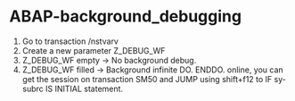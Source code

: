 # ABAP-background_debugging
1) Go to transaction /nstvarv
2) Create a new parameter Z_DEBUG_WF
3) Z_DEBUG_WF empty  -> No background debug. 
4) Z_DEBUG_WF filled -> Background infinite DO. ENDDO. online, you can get the session on transaction SM50 and JUMP using shift+f12 to IF sy-subrc IS INITIAL statement.
